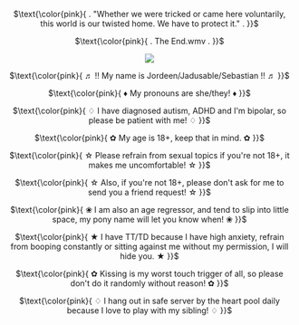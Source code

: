 <p align="center">
$\text{\color{pink}{ . "Whether we were tricked or came here voluntarily, this world is our twisted home. We have to protect it." . }}$

</p> 

<p align="center">
$\text{\color{pink}{ . The End.wmv . }}$

</p> 

<p align="center">
<img src="https://i.postimg.cc/q748Fxm1/attackstancerandallutherdoublex2.gif"/>
</p>

<p align="center">
$\text{\color{pink}{ ♬ !! My name is Jordeen/Jadusable/Sebastian !! ♬ }}$
  
</p> 

<p align="center">
$\text{\color{pink}{ ♦ My pronouns are she/they! ♦ }}$

</p> 

<p align="center">
$\text{\color{pink}{ ♢ I have diagnosed autism, ADHD and I'm bipolar, so please be patient with me! ♢ }}$
  
</p> 

<p align="center">
$\text{\color{pink}{ ✿ My age is 18+, keep that in mind. ✿ }}$
  
</p> 

<p align="center">
$\text{\color{pink}{ ☆ Please refrain from sexual topics if you're not 18+, it makes me uncomfortable! ☆ }}$
  
</p> 

<p align="center">
$\text{\color{pink}{ ☆ Also, if you're not 18+, please don't ask for me to send you a friend request! ☆ }}$
  
</p> 

<p align="center">
$\text{\color{pink}{ ❀ I am also an age regressor, and tend to slip into little space, my pony name will let you know when! ❀ }}$
  
</p> 

<p align="center">
$\text{\color{pink}{ ★ I have TT/TD because I have high anxiety, refrain from booping constantly or sitting against me without my permission, I will hide you. ★ }}$

</p> 

<p align="center">
$\text{\color{pink}{ ✿ Kissing is my worst touch trigger of all, so please don't do it randomly without reason! ✿ }}$
  
</p> 

<p align="center">
$\text{\color{pink}{ ♢ I hang out in safe server by the heart pool daily because I love to play with my sibling! ♢ }}$
  
</p> 
